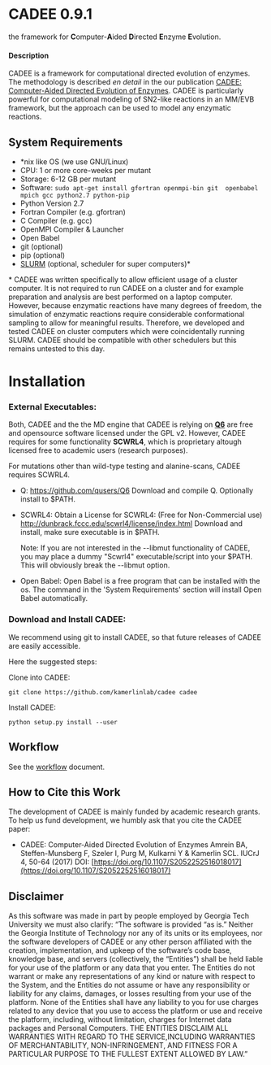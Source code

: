CADEE 0.9.1
===========

the framework for **C**omputer-**A**ided **D**irected **E**nzyme **E**volution.

#### Description
CADEE is a framework for computational directed evolution of enzymes. The methodology is described _en detail_ in the our publication [CADEE: Computer-Aided Directed Evolution of Enzymes](https://doi.org/10.1107/S2052252516018017). CADEE is particularly powerful for computational modeling of SN2-like reactions in an MM/EVB framework, but the approach can be used to model any enzymatic reactions.



## System Requirements
- *nix like OS (we use GNU/Linux)
- CPU: 1 or more core-weeks per mutant
- Storage: 6-12 GB per mutant
- Software: `sudo apt-get install gfortran openmpi-bin git  openbabel mpich gcc python2.7 python-pip`
 - Python Version 2.7
 - Fortran Compiler (e.g. gfortran)
 - C Compiler (e.g. gcc)
 - OpenMPI Compiler & Launcher
 - Open Babel
 - git (optional)
 - pip (optional)
 - [SLURM](https://slurm.schedmd.com/) (optional, scheduler for super computers)*

\* CADEE was written specifically to allow efficient usage of a cluster computer. It is not required to run CADEE on a cluster and for example preparation and analysis are best performed on a laptop computer. However, because enzymatic reactions have many degrees of freedom, the simulation of enzymatic reactions require considerable conformational sampling to allow for meaningful results. Therefore, we developed and tested CADEE on cluster computers which were coincidentally running SLURM. CADEE should be compatible with other schedulers but this remains untested to this day. 

# Installation

### External Executables:
Both, CADEE and the the MD engine that CADEE is relying on [**Q6**](https://doi.org/10.1016/j.softx.2017.12.001) are free and opensource software licensed under the GPL v2. However, CADEE requires for some functionality __SCWRL4__, which is proprietary altough licensed free to academic users (research purposes).

For mutations other than wild-type testing and alanine-scans, CADEE requires SCWRL4.
- Q:
  https://github.com/qusers/Q6
  Download and compile Q. Optionally install to $PATH.
- SCWRL4: 
  Obtain a License for SCWRL4: (Free for Non-Commercial use)
    http://dunbrack.fccc.edu/scwrl4/license/index.html
  Download and install, make sure executable is in $PATH.
 
  Note: If you are not interested in the --libmut functionality of CADEE, you may place a dummy 
  "Scwrl4" executable/script into your $PATH. This will obviously break the --libmut option.
- Open Babel: Open Babel is a free program that can be installed with the os. The command in the 'System Requirements' section will install Open Babel automatically.

  
### Download and Install CADEE:
We recommend using git to install CADEE, so that future releases of CADEE are easily accessible.

Here the suggested steps:



Clone into CADEE:
 
`git clone https://github.com/kamerlinlab/cadee cadee`

Install CADEE:

`python setup.py install --user`


## Workflow 
   See the [workflow](./workflow.md) document. 

## How to Cite this Work
The development of CADEE is mainly funded by academic research grants. To help 
us fund development, we humbly ask that you cite the CADEE paper:

* CADEE: Computer-Aided Directed Evolution of Enzymes
  Amrein BA, Steffen-Munsberg F, Szeler I, Purg M, Kulkarni Y & Kamerlin SCL. 
  IUCrJ 4, 50-64 (2017)
  DOI: [https://doi.org/10.1107/S2052252516018017](https://doi.org/10.1107/S2052252516018017)

## Disclaimer

As this software was made in part by people employed by Georgia Tech University we must also clarify: “The software is provided “as is.” Neither the Georgia Institute of Technology nor any of its units or its employees, nor the software developers of CADEE or any other person affiliated with the creation, implementation, and upkeep of the software’s code base, knowledge base, and servers (collectively, the “Entities”) shall be held liable for your use of the platform or any data that you enter. The Entities do not warrant or make any representations of any kind or nature with respect to the System, and the Entities do not assume or have any responsibility or liability for any claims, damages, or losses resulting from your use of the platform. None of the Entities shall have any liability to you for use charges related to any device that you use to access the platform or use and receive the platform, including, without limitation, charges for Internet data packages and Personal Computers. THE ENTITIES DISCLAIM ALL WARRANTIES WITH REGARD TO THE SERVICE,INCLUDING WARRANTIES OF MERCHANTABILITY, NON-INFRINGEMENT, AND FITNESS FOR A PARTICULAR PURPOSE TO THE FULLEST EXTENT ALLOWED BY LAW.”

